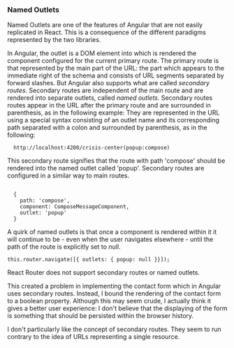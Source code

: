 ### Named Outlets
Named Outlets are one of the features of Angular that are not easily replicated in React. 
This is a consequence of the different paradigms represented by the two libraries.

In Angular, the outlet is a DOM element into which is rendered the component configured for the current primary route. 
The primary route is that represented by the main part of the URL: the part which appears to the immediate right of the schema and consists of URL segments separated by forward slashes.
But Angular also supports what are called *secondary routes*. 
Secondary routes are independent of the main route and are rendered into separate outlets, called *named outlets*.
Secondary routes routes appear in the URL after the primary route and are surrounded in parenthesis, as in the following example:
They are represented in the URL using a special syntax consisting of an outlet name and its corresponding path separated with a colon and surrounded by parenthesis, as in the following:

```
  http://localhost:4200/crisis-center(popup:compose)

```

This secondary route signifies that the route with path 'compose' should be rendered into the named outlet called 'popup'.
Secondary routes are configured in a similar way to main routes.

```

  {
    path: 'compose',
    component: ComposeMessageComponent,
    outlet: 'popup'
  }

```
A quirk of named outlets is that once a component is rendered within it it will continue to be - even when the user navigates elsewhere - until the path of the route is explicitly set to *null*. 

```
this.router.navigate([{ outlets: { popup: null }}]);

```
React Router does not support secondary routes or named outlets. 

This created a problem in implementing the contact form which in Angular uses secondary routes.
Instead, I bound the rendering of the contact form to a boolean property.
Although this may seem crude, I actually think it gives a better user experience: I don't believe that the displaying of the form is something that should be persisted within the browser history.

I don't particularly like the concept of secondary routes. They seem to run contrary to the idea of URLs representing a single resource.

